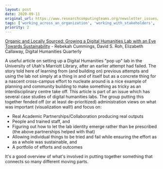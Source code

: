 ```yaml
---
layout: post
date: 2020-09-11
original_url: https://www.researchcomputingteams.org/newsletter_issues/0041
tags: ['working_across_an_organization', 'working_with_stakeholders', 'working_with_decision_makers', 'digital_humanities']
priority: 2
---
```


<!-- markdownlint-disable MD033 -->
<!-- markdownlint-disable MD041 -->
<!-- markdownlint-disable MD049 -->

[Organic and Locally Sourced: Growing a Digital Humanities Lab with an Eye Towards Sustainability](http://www.digitalhumanities.org/dhq/vol/14/3/000470/000470.html) - Rebekah Cummings, David S. Roh, Elizabeth Callaway, Digital Humanities Quarterly

A useful article on setting up a Digital Humanities "pop up" lab in the University of Utah's Marriott Library, after an earlier attempt had failed. The story told here of learning from (and building on) previous attempts and using the lab not simply at a thing in and of itself but as a concrete thing for a nascent cross-campus effort to nucleate around is a nice example of planning and community building to make something as tricky as an interdisciplinary centre take off. This article is part of an issue which has several case studies of digital humanities labs.
The group putting this together fended off (or at least de-prioritized) administration views on what was important (visualization wall!) and focus on:

- Real Academic Partnerships/Collaboration producing real outputs
- People and trained staff, and
- Figuring out how to let the lab identity emerge rather than be prescribed (the above partnerships helped with that)
- Allowing individual things to be tried and fail while ensuring the effort as as a whole was sustainable, and
- A portfolio of efforts and outcomes

It's a good overview of what's involved in putting together something that connects so many different moving parts.